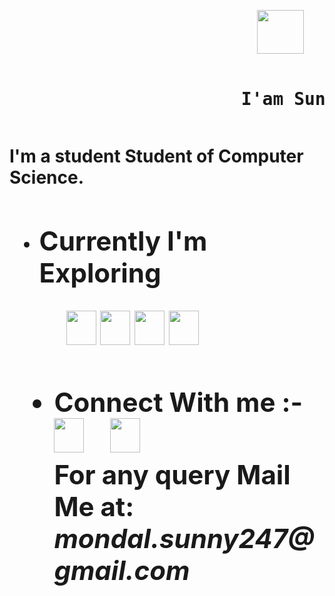 <!DOCTYPE html>
<html>
<head>
</head>
<body>
<pre>                                                <br>                                               <img src="https://media.giphy.com/media/x1CjxowaWEV1YXV47t/giphy.gif" height="70" width="75"></pre>
<pre><h1><b>                      I'am Sunny</b></h1></pre>


<H1><b>I'm a student Student of Computer Science.
<br>
<ul>
<li><h2>Currently I'm Exploring</h2></li>
</ul>
&emsp;
&emsp;&emsp;<img src="https://encrypted-tbn0.gstatic.com/images?q=tbn:ANd9GcSF5nGsq-6wMenY_2VFUIX_V0LQdUrmmfsu5g&usqp=CAU" height="55" width="48"> 
<img src="https://encrypted-tbn0.gstatic.com/images?q=tbn:ANd9GcQJXLXl_1k7-froDTfsrDdSNkgqLWcrNey5Vg&usqp=CAU" height="55" width="48"> 
<img src="https://encrypted-tbn0.gstatic.com/images?q=tbn:ANd9GcT5SgU53BJz2LmTxSP_oTDu-9tl0ymX_Zxp5Q&usqp=CAU" height="55" width="48">
<img src="https://encrypted-tbn0.gstatic.com/images?q=tbn:ANd9GcSaiyQiqSxpPIX-mgsWn3doXfHmdwk_RoGTBw&usqp=CAU" height="55" width="48">
&emsp;
<h2>
<ul>
<li>Connect With me :-
<br>
<a href="https://instagram.com/sun_ine247?igshid=NTA5ZTk1NTc="><img src="https://encrypted-tbn0.gstatic.com/images?q=tbn:ANd9GcTTUNUeHQlCOQvs1muKON2McsBWdvkmzAl8dQ&usqp=CAU" height="55" width="48"></a>&emsp;<a href="discordapp.com/users/sunny mondal#5667"><img src="https://encrypted-tbn0.gstatic.com/images?q=tbn:ANd9GcQOuaODsGbfeZY5d5CYdl2HltGxuEtcGbJ46A&usqp=CAU" height="55" width="48"></a><br>
<b>For any query Mail Me at:&emsp;<i>mondal.sunny247@gmail.com</i></b>

